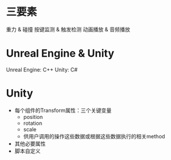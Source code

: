 # 三要素
重力 & 碰撞
按键监测 & 触发检测
动画播放 & 音频播放
# Unreal Engine & Unity

Unreal Engine: C++
Unity: C#

# Unity
- 每个组件的Transform属性：三个关键变量
	- position
	- rotation
	- scale
	- 供用户调用的操作这些数据或根据这些数据执行的相关method
- 其他必要属性
- 脚本自定义


